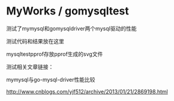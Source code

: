 MyWorks / gomysqltest
=======

测试了mymysql和gomysqldriver两个mysql驱动的性能

测试代码和结果放在这里

mysqltestpprof存放pprof生成的svg文件

测试相关文章链接：

mymysql与go-mysql-driver性能比较

http://www.cnblogs.com/yjf512/archive/2013/01/21/2869198.html
